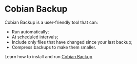 [Title]: # (Backup Software)
[Order]: # (4)

# Cobian Backup 

Cobian Backup is a user-friendly tool that can: 

*	Run automatically;
*	At scheduled intervals; 
*	Include only files that have changed since your last backup; 
*	Compress backups to make them smaller. 

Learn how to install and run [Cobian Backup](umbrella://lesson/cobian-backup).